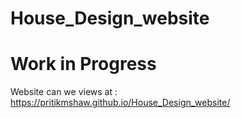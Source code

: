 # House_Design_website

# Work in Progress

Website can we views at : https://pritikmshaw.github.io/House_Design_website/
